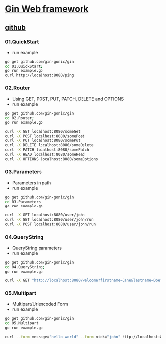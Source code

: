 # [Gin Web framework](https://gin-gonic.com/)

## [github](https://github.com/gin-gonic/gin)

### 01.QuickStart

- run example
```sh
go get github.com/gin-gonic/gin
cd 01.QuickStart;
go run example.go
curl http://localhost:8080/ping
```

### 02.Router

- Using GET, POST, PUT, PATCH, DELETE and OPTIONS
- run example
```sh
go get github.com/gin-gonic/gin
cd 02.Router;
go run example.go

curl -X GET localhost:8080/someGet
curl -X POST localhost:8080/somePost
curl -X PUT localhost:8080/somePut
curl -X DELETE localhost:8080/someDelete
curl -X PATCH localhost:8080/somePatch
curl -X HEAD localhost:8080/someHead
curl -X OPTIONS localhost:8080/someOptions
```

### 03.Parameters

- Parameters in path
- run example
```sh
go get github.com/gin-gonic/gin
cd 03.Parameters
go run example.go

curl -X GET localhost:8080/user/john
curl -X GET localhost:8080/user/john/run
curl -X POST localhost:8080/user/john/run
```

### 04.QueryString

- QueryString parameters
- run example
```sh
go get github.com/gin-gonic/gin
cd 04.QueryString;
go run example.go

curl -X GET "http://localhost:8080/welcome?firstname=Jane&lastname=Doe"
```

### 05.Multipart

- Multipart/Urlencoded Form
- run example
```sh
go get github.com/gin-gonic/gin
cd 05.Multipart
go run example.go

curl --form message="hello world" --form nick="john" http://localhost:8080/form_post
```

